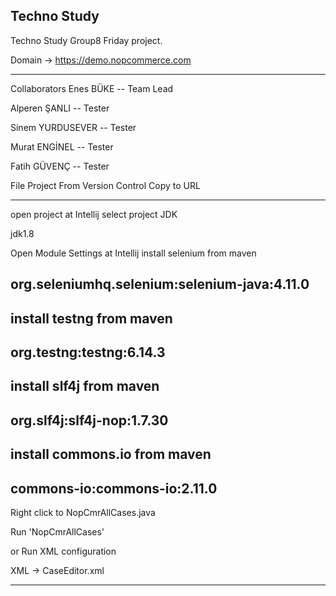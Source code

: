 Techno Study
------------------
Techno Study Group8 Friday project. 

Domain -> https://demo.nopcommerce.com

------------------
Collaborators
Enes BÜKE -- Team Lead

Alperen ŞANLI -- Tester

Sinem YURDUSEVER -- Tester

Murat ENGİNEL -- Tester

Fatih GÜVENÇ -- Tester

File Project From Version Control
Copy to URL

-------------------------

open project at Intellij
select project JDK

jdk1.8

Open Module Settings at Intellij
install selenium from maven

org.seleniumhq.selenium:selenium-java:4.11.0
--------------------------

install testng from maven
--------------------------

org.testng:testng:6.14.3
--------------------------

install slf4j from maven
--------------------------

org.slf4j:slf4j-nop:1.7.30
--------------------------

install commons.io from maven
---------------------------

commons-io:commons-io:2.11.0
----------------------------

Right click to NopCmrAllCases.java


Run 'NopCmrAllCases'

or Run XML configuration

XML -> CaseEditor.xml
****************
